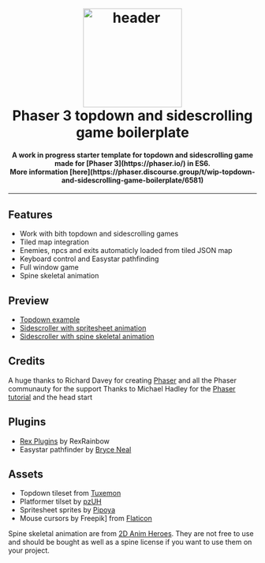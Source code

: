 <h1 align="center">
  <img src="https://phaser.io/images/img.png" alt="header" width="200"><br>
  Phaser 3 topdown and sidescrolling game boilerplate
</h1>
<h4 align="center">
  A work in progress starter template for topdown and sidescrolling game made for [Phaser 3](https://phaser.io/) in ES6.
  <br>More information [here](https://phaser.discourse.group/t/wip-topdown-and-sidescrolling-game-boilerplate/6581)
</h4>

---

## Features

- Work with bith topdown and sidescrolling games
- Tiled map integration
- Enemies, npcs and exits automaticly loaded from tiled JSON map
- Keyboard control and Easystar pathfinding
- Full window game
- Spine skeletal animation

## Preview

- [Topdown example](http://sandbox-adventure.com/phaser/0.31/topdown.html)
- [Sidescroller with spritesheet animation](http://sandbox-adventure.com/phaser/0.31/sidescroller-spritesheet.html)
- [Sidescroller with spine skeletal animation](http://sandbox-adventure.com/phaser/0.31/sidescroller-spine.html)

## Credits

A huge thanks to Richard Davey for creating [Phaser](https://phaser.io/) and all the Phaser communauty for the support
Thanks to Michael Hadley for the [Phaser tutorial](https://itnext.io/modular-game-worlds-in-phaser-3-tilemaps-2-dynamic-platformer-3d68e73d494a) and the head start

## Plugins

- [Rex Plugins](https://rexrainbow.github.io/phaser3-rex-notes/docs/site/) by RexRainbow
- Easystar pathfinder by [Bryce Neal](@prettymuchbryce)

## Assets

- Topdown tileset from [Tuxemon](https://github.com/Tuxemon/Tuxemon)
- Platformer tilset by [pzUH](https://pzuh.itch.io/)
- Spritesheet sprites by [Pipoya](https://pipoya.itch.io/)
- Mouse cursors by Freepik] from [Flaticon](https://www.flaticon.com/)

Spine skeletal animation are from [2D Anim Heroes](https://assetstore.unity.com/packages/2d/characters/2d-anim-heroes-41338). They are not free to use and should be bought as well as a spine license if you want to use them on your project.
